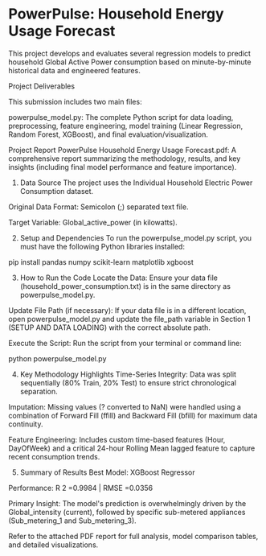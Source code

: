 # PowerPulse: Household Energy Usage Forecast

This project develops and evaluates several regression models to predict household Global Active Power consumption based on minute-by-minute historical data and engineered features.

Project Deliverables

This submission includes two main files:

powerpulse_model.py: The complete Python script for data loading, preprocessing, feature engineering, model training (Linear Regression, Random Forest, XGBoost), and final evaluation/visualization.

Project Report PowerPulse Household Energy Usage Forecast.pdf: A comprehensive report summarizing the methodology, results, and key insights (including final model performance and feature importance).

1. Data Source
The project uses the Individual Household Electric Power Consumption dataset.

Original Data Format: Semicolon (;) separated text file.

Target Variable: Global_active_power (in kilowatts).

2. Setup and Dependencies
To run the powerpulse_model.py script, you must have the following Python libraries installed:

pip install pandas numpy scikit-learn matplotlib xgboost

3. How to Run the Code
Locate the Data: Ensure your data file (household_power_consumption.txt) is in the same directory as powerpulse_model.py.

Update File Path (if necessary): If your data file is in a different location, open powerpulse_model.py and update the file_path variable in Section 1 (SETUP AND DATA LOADING) with the correct absolute path.

Execute the Script: Run the script from your terminal or command line:

python powerpulse_model.py

4. Key Methodology Highlights
Time-Series Integrity: Data was split sequentially (80% Train, 20% Test) to ensure strict chronological separation.

Imputation: Missing values (? converted to NaN) were handled using a combination of Forward Fill (ffill) and Backward Fill (bfill) for maximum data continuity.

Feature Engineering: Includes custom time-based features (Hour, DayOfWeek) and a critical 24-hour Rolling Mean lagged feature to capture recent consumption trends.

5. Summary of Results
Best Model: XGBoost Regressor

Performance: R 
2
 =0.9984 | RMSE =0.0356

Primary Insight: The model's prediction is overwhelmingly driven by the Global_intensity (current), followed by specific sub-metered appliances (Sub_metering_1 and Sub_metering_3).

Refer to the attached PDF report for full analysis, model comparison tables, and detailed visualizations.

